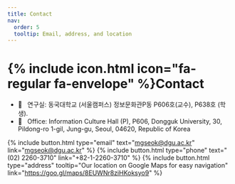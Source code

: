 ```yaml
---
title: Contact
nav:
  order: 5
  tooltip: Email, address, and location
---
```


# {% include icon.html icon="fa-regular fa-envelope" %}Contact

- :office: &nbsp; 연구실: 동국대학교 (서울캠퍼스) 정보문화관P동 P606호(교수), P638호 (학생).
- :office: &nbsp; Office: Information Culture Hall (P), P606, Dongguk University, 30, Pildong-ro 1-gil, Jung-gu, Seoul, 04620, Republic of Korea 

{%
  include button.html
  type="email"
  text="mgseok@dgu.ac.kr"
  link="mgseok@dgu.ac.kr"
%}
{%
  include button.html
  type="phone"
  text="(02) 2260-3710"
  link="+82-1-2260-3710"
%}
{%
  include button.html
  type="address"
  tooltip="Our location on Google Maps for easy navigation"
  link="https://goo.gl/maps/8EUWNr8ziHKoksyo9"
%}

